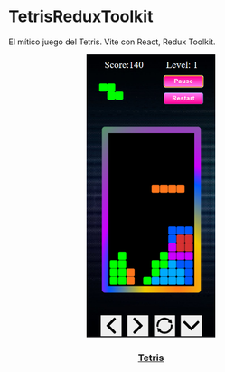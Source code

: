 # TetrisReduxToolkit

El mítico juego del Tetris. Vite con React, Redux Toolkit.

<p align="center">
  <a href="https://tetris-redux-toolkit.vercel.app/">
    <img src="https://github.com/RubenMeju/TetrisReduxToolkit/blob/main/tetris.png" height="500">
    <h3 align="center">Tetris</h3>
  </a>
</p>

